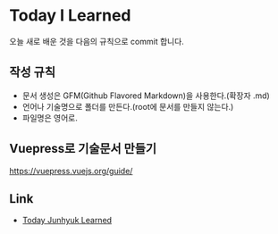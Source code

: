 # Today I Learned

오늘 새로 배운 것을 다음의 규칙으로 commit 합니다.

## 작성 규칙

- 문서 생성은 GFM(Github Flavored Markdown)을 사용한다.(확장자 .md)
- 언어나 기술명으로 폴더를 만든다.(root에 문서를 만들지 않는다.)
- 파일명은 영어로.

## Vuepress로 기술문서 만들기

https://vuepress.vuejs.org/guide/

## Link
- [Today Junhyuk Learned](https://hshine1226.github.io/TIL/)
